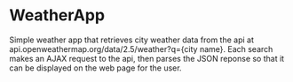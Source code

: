 # WeatherApp
Simple weather app that retrieves city weather data from the api at api.openweathermap.org/data/2.5/weather?q={city name}. Each search makes an AJAX request to the api, then parses the JSON reponse so that it can be displayed on the web page for the user.
